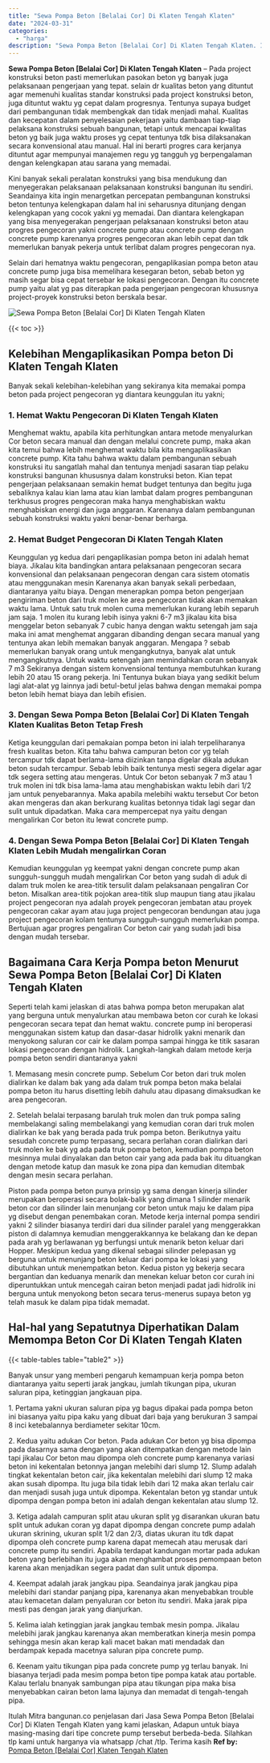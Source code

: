 ```yaml
---
title: "Sewa Pompa Beton [Belalai Cor] Di Klaten Tengah Klaten"
date: "2024-03-31"
categories: 
  - "harga"
description: "Sewa Pompa Beton [Belalai Cor] Di Klaten Tengah Klaten. Itulah Mitra bangunan.co penjelasan dari Jasa Sewa Pompa Beton [Belalai Cor] Di Klaten Tengah Klate..."
---
```


**Sewa Pompa Beton \[Belalai Cor\] Di Klaten Tengah Klaten** – Pada project konstruksi beton pasti memerlukan pasokan beton yg banyak juga pelaksanaan pengerjaan yang tepat. selain dr kualitas beton yang dituntut agar memenuhi kualitas standar konstruksi pada project konstruksi beton, juga dituntut waktu yg cepat dalam progresnya. Tentunya supaya budget dari pembangunan tidak membengkak dan tidak menjadi mahal. Kualitas dan kecepatan dalam penyelesaian pekerjaan yaitu dambaan tiap-tiap pelaksana konstruksi sebuah bangunan, tetapi untuk mencapai kwalitas beton yg baik juga waktu proses yg cepat tentunya tdk bisa dilaksanakan secara konvensional atau manual. Hal ini berarti progres cara kerjanya dituntut agar mempunyai manajemen regu yg tangguh yg berpengalaman dengan kelengkapan atau sarana yang memadai.

Kini banyak sekali peralatan konstruksi yang bisa mendukung dan menyegerakan pelaksanaan pelaksanaan konstruksi bangunan itu sendiri. Seandainya kita ingin menargetkan percepatan pembangunan konstruksi beton tentunya kelengkapan dalam hal ini seharusnya ditunjang dengan kelengkapan yang cocok yakni yg memadai. Dan diantara kelengkapan yang bisa menyegerakan pengerjaan pelaksanaan konstruksi beton atau progres pengecoran yakni concrete pump atau concrete pump dengan concrete pump karenanya progres pengecoran akan lebih cepat dan tdk memerlukan banyak pekerja untuk terlibat dalam progres pengecoran nya.

Selain dari hematnya waktu pengecoran, pengaplikasian pompa beton atau concrete pump juga bisa memelihara kesegaran beton, sebab beton yg masih segar bisa cepat tersebar ke lokasi pengecoran. Dengan itu concrete pump yaitu alat yg pas diterapkan pada pengerjaan pengecoran khususnya project-proyek konstruksi beton berskala besar.

![Sewa Pompa Beton [Belalai Cor] Di Klaten Tengah Klaten](/images/sewa-concrete-pump-37.png)

{{< toc >}}

## Kelebihan Mengaplikasikan Pompa beton Di Klaten Tengah Klaten

Banyak sekali kelebihan-kelebihan yang sekiranya kita memakai pompa beton pada project pengecoran yg diantara keunggulan itu yakni;

### 1\. Hemat Waktu Pengecoran Di Klaten Tengah Klaten

Menghemat waktu, apabila kita perhitungkan antara metode menyalurkan Cor beton secara manual dan dengan melalui concrete pump, maka akan kita temui bahwa lebih menghemat waktu bila kita mengaplikasikan concrete pump. Kita tahu bahwa waktu dalam pembangunan sebuah konstruksi itu sangatlah mahal dan tentunya menjadi sasaran tiap pelaku konstruksi bangunan khususnya dalam konstruksi beton. Kian tepat pengerjaan pelaksanaan semakin hemat budget tentunya dan begitu juga sebaliknya kalau kian lama atau kian lambat dalam progres pembangunan terkhusus progres pengecoran maka hanya menghabiskan waktu menghabiskan energi dan juga anggaran. Karenanya dalam pembangunan sebuah konstruksi waktu yakni benar-benar berharga.

### 2\. Hemat Budget Pengecoran Di Klaten Tengah Klaten

Keunggulan yg kedua dari pengaplikasian pompa beton ini adalah hemat biaya. Jikalau kita bandingkan antara pelaksanaan pengecoran secara konvensional dan pelaksanaan pengecoran dengan cara sistem otomatis atau menggunakan mesin Karenanya akan banyak sekali perbedaan, diantaranya yaitu biaya. Dengan menerapkan pompa beton pengerjaan pengiriman beton dari truk molen ke area pengecoran tidak akan memakan waktu lama. Untuk satu truk molen cuma memerlukan kurang lebih separuh jam saja. 1 molen itu kurang lebih isinya yakni 6-7 m3 jikalau kita bisa menggelar beton sebanyak 7 cubic hanya dengan waktu setengah jam saja maka ini amat menghemat anggaran dibanding dengan secara manual yang tentunya akan lebih memakan banyak anggaran. Mengapa ? sebab memerlukan banyak orang untuk mengangkutnya, banyak alat untuk mengangkutnya. Untuk waktu setengah jam memindahkan coran sebanyak 7 m3 Sekiranya dengan sistem konvensional tentunya membutuhkan kurang lebih 20 atau 15 orang pekerja. Ini Tentunya bukan biaya yang sedikit belum lagi alat-alat yg lainnya jadi betul-betul jelas bahwa dengan memakai pompa beton lebih hemat biaya dan lebih efisien.

### 3\. Dengan Sewa Pompa Beton \[Belalai Cor\] Di Klaten Tengah Klaten Kualitas Beton Tetap Fresh

Ketiga keunggulan dari pemakaian pompa beton ini ialah terpeliharanya fresh kualitas beton. Kita tahu bahwa campuran beton cor yg telah tercampur tdk dapat berlama-lama diizinkan tanpa digelar dikala adukan beton sudah tercampur. Sebab lebih baik tentunya mesti segera digelar agar tdk segera setting atau mengeras. Untuk Cor beton sebanyak 7 m3 atau 1 truk molen ini tdk bisa lama-lama atau menghabiskan waktu lebih dari 1/2 jam untuk penyebarannya. Maka apabila melebihi waktu tersebut Cor beton akan mengeras dan akan berkurang kualitas betonnya tidak lagi segar dan sulit untuk dipadatkan. Maka cara mempercepat nya yaitu dengan mengalirkan Cor beton itu lewat concrete pump.

### 4\. Dengan Sewa Pompa Beton \[Belalai Cor\] Di Klaten Tengah Klaten Lebih Mudah mengalirkan Coran

Kemudian keunggulan yg keempat yakni dengan concrete pump akan sungguh-sungguh mudah mengalirkan Cor beton yang sudah di aduk di dalam truk molen ke area-titik tersulit dalam pelaksanaan pengaliran Cor beton. Misalkan area-titik pojokan area-titik slup maupun tiang atau jikalau project pengecoran nya adalah proyek pengecoran jembatan atau proyek pengecoran cakar ayam atau juga project pengecoran bendungan atau juga project pengecoran kolam tentunya sungguh-sungguh memerlukan pompa. Bertujuan agar progres pengaliran Cor beton cair yang sudah jadi bisa dengan mudah tersebar.

## Bagaimana Cara Kerja Pompa beton Menurut Sewa Pompa Beton \[Belalai Cor\] Di Klaten Tengah Klaten

Seperti telah kami jelaskan di atas bahwa pompa beton merupakan alat yang berguna untuk menyalurkan atau membawa beton cor curah ke lokasi pengecoran secara tepat dan hemat waktu. concrete pump ini beroperasi menggunakan sistem katup dan dasar-dasar hidrolik yakni menarik dan menyokong saluran cor cair ke dalam pompa sampai hingga ke titik sasaran lokasi pengecoran dengan hidrolik. Langkah-langkah dalam metode kerja pompa beton sendiri diantaranya yakni

1\. Memasang mesin concrete pump. Sebelum Cor beton dari truk molen dialirkan ke dalam bak yang ada dalam truk pompa beton maka belalai pompa beton itu harus disetting lebih dahulu atau dipasang dimaksudkan ke area pengecoran.

2\. Setelah belalai terpasang barulah truk molen dan truk pompa saling membelakangi saling membelakangi yang kemudian coran dari truk molen dialirkan ke bak yang berada pada truk pompa beton. Berikutnya yaitu sesudah concrete pump terpasang, secara perlahan coran dialirkan dari truk molen ke bak yg ada pada truk pompa beton, kemudian pompa beton mesinnya mulai dinyalakan dan beton cair yang ada pada bak itu dituangkan dengan metode katup dan masuk ke zona pipa dan kemudian ditembak dengan mesin secara perlahan.

Piston pada pompa beton punya prinsip yg sama dengan kinerja silinder merupakan beroperasi secara bolak-balik yang dimana 1 silinder menarik beton cor dan silinder lain menunjang cor beton untuk maju ke dalam pipa yg disebut dengan penembakan coran. Metode kerja internal pompa sendiri yakni 2 silinder biasanya terdiri dari dua silinder paralel yang menggerakkan piston di dalamnya kemudian menggerakkannya ke belakang dan ke depan pada arah yg berlawanan yg berfungsi untuk menarik beton keluar dari Hopper. Meskipun kedua yang dikenal sebagai silinder pelepasan yg berguna untuk menunjang beton keluar dari pompa ke lokasi yang dibutuhkan untuk menempatkan beton. Kedua piston yg bekerja secara bergantian dan keduanya menarik dan menekan keluar beton cor curah ini diperuntukkan untuk mencegah cairan beton menjadi padat jadi hidrolik ini berguna untuk menyokong beton secara terus-menerus supaya beton yg telah masuk ke dalam pipa tidak memadat.

## Hal-hal yang Sepatutnya Diperhatikan Dalam Memompa Beton Cor Di Klaten Tengah Klaten

{{< table-tables table="table2" >}}

Banyak unsur yang memberi pengaruh kemampuan kerja pompa beton diantaranya yaitu seperti jarak jangkau, jumlah tikungan pipa, ukuran saluran pipa, ketinggian jangkauan pipa.

1\. Pertama yakni ukuran saluran pipa yg bagus dipakai pada pompa beton ini biasanya yaitu pipa kaku yang dibuat dari baja yang berukuran 3 sampai 8 inci ketebalannya berdiameter sekitar 10cm.

2\. Kedua yaitu adukan Cor beton. Pada adukan Cor beton yg bisa dipompa pada dasarnya sama dengan yang akan ditempatkan dengan metode lain tapi jikalau Cor beton mau dipompa oleh concrete pump karenanya variasi beton ini kekentalan betonnya jangan melebihi dari slump 12. Slump adalah tingkat kekentalan beton cair, jika kekentalan melebihi dari slump 12 maka akan susah dipompa. Itu juga bila tidak lebih dari 12 maka akan terlalu cair dan menjadi susah juga untuk dipompa. Kekentalan beton yg standar untuk dipompa dengan pompa beton ini adalah dengan kekentalan atau slump 12.

3\. Ketiga adalah campuran split atau ukuran split yg disarankan ukuran batu split untuk adukan coran yg dapat dipompa dengan concrete pump adalah ukuran skrining, ukuran split 1/2 dan 2/3, diatas ukuran itu tdk dapat dipompa oleh concrete pump karena dapat memecah atau merusak dari concrete pump itu sendiri. Apabila terdapat kandungan mortar pada adukan beton yang berlebihan itu juga akan menghambat proses pemompaan beton karena akan menjadikan segera padat dan sulit untuk dipompa.

4\. Keempat adalah jarak jangkau pipa. Seandainya jarak jangkau pipa melebihi dari standar panjang pipa, karenanya akan menyebabkan trouble atau kemacetan dalam penyaluran cor beton itu sendiri. Maka jarak pipa mesti pas dengan jarak yang dianjurkan.

5\. Kelima ialah ketinggian jarak jangkau tembak mesin pompa. Jikalau melebihi jarak jangkau karenanya akan memberatkan kinerja mesin pompa sehingga mesin akan kerap kali macet bakan mati mendadak dan berdampak kepada macetnya saluran pipa concrete pump.

6\. Keenam yaitu tikungan pipa pada concrete pump yg terlau banyak. Ini biasanya terjadi pada mesim pompa beton tipe pompa katak atau portable. Kalau terlalu bnanyak sambungan pipa atau tikungan pipa maka bisa menyebabkan cairan beton lama lajunya dan memadat di tengah-tengah pipa.

Itulah Mitra bangunan.co penjelasan dari Jasa Sewa Pompa Beton \[Belalai Cor\] Di Klaten Tengah Klaten yang kami jelaskan, Adapun untuk biaya masing-masing dari tipe concrete pump tersebut berbeda-beda. Silahkan tlp kami untuk harganya via whatsapp /chat /tlp. Terima kasih
**Ref by:** [Pompa Beton [Belalai Cor] Klaten Tengah Klaten](https://id.wikipedia.org/wiki/Pompa)
